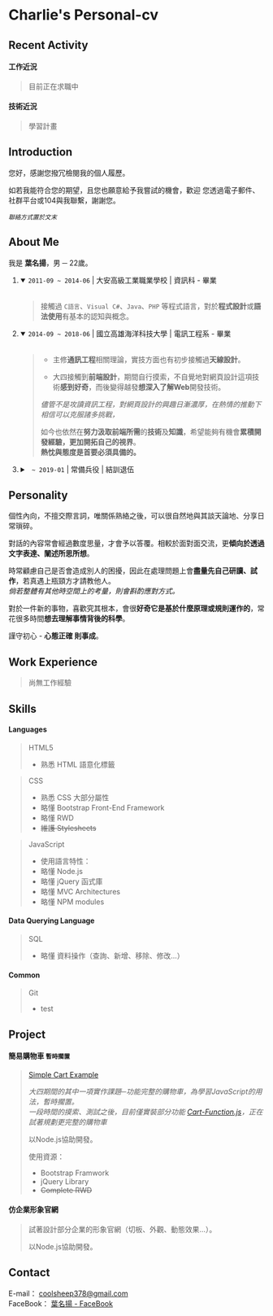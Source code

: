 # Charlie's Personal-cv

Recent Activity
---------------

#### 工作近況
> 目前正在求職中

#### 技術近況
> 學習計畫

Introduction
------------
您好，感謝您撥冗檢閱我的個人履歷。

如若我能符合您的期望，且您也願意給予我嘗試的機會，歡迎 您透過電子郵件、社群平台或104與我聯繫，謝謝您。<br>

<code><i>聯絡方式置於文末</i></code>

About Me
--------

我是 <b>葉名揚</b>，男 ─ 22歲。
<ol>
  <li>
    <details open>
      <summary>
        <code>2011-09 ~ 2014-06</code> | 大安高級工業職業學校 | 資訊科 - 畢業
      </summary><br>

> 接觸過 `C語言`、`Visual C#`、`Java`、`PHP` 等程式語言，對於<b>程式設計</b>或<b>語法使用</b>有基本的認知與概念。
    </details>
  </li>
  
  <li>
    <details open>
      <summary>
        <code>2014-09 ~ 2018-06</code> | 國立高雄海洋科技大學 | 電訊工程系 - 畢業
      </summary><br>
      
> * 主修<b>通訊工程</b>相關理論，實技方面也有初步接觸過<b>天線設計</b>。
>
> * 大四接觸到<b>前端設計</b>，期間自行摸索，不自覺地對網頁設計這項技術<b>感到好奇</b>，而後變得越發<b>想深入了解Web</b>開發技術。
>
> <i>儘管不是攻讀資訊工程，對網頁設計的興趣日漸濃厚，在熱情的推動下相信可以克服諸多挑戰，</i><br>
>
> 如今也依然在<b>努力汲取前端所需</b>的<b>技術</b>及<b>知識</b>，希望能夠有機會<b>累積開發經驗，更加開拓自己的視界</b>。<br>
> <b>熱忱與態度是首要必須具備的。</b>
    </details>
  </li>
  
  <li>
    <details>
      <summary>
        <code> ~ 2019-01</code> | 常備兵役 | 結訓退伍 
      </summary>
    </details>
  </li>
</ol>

Personality
-----------
個性內向，不擅交際言詞，唯關係熟絡之後，可以很自然地與其談天論地、分享日常瑣碎。

對話的內容常會經過數度思量，才會予以答覆。相較於面對面交流，更<b>傾向於透過文字表達、闡述所思所想</b>。

時常顧慮自己是否會造成別人的困擾，因此在處理問題上會<b>盡量先自己研讀、試作</b>，若真遇上瓶頸方才請教他人。<br>
<i>倘若整體有其他時空間上的考量，則會斟酌應對方式。</i>

對於一件新的事物，喜歡究其根本，會很<b>好奇它是基於什麼原理或規則運作的</b>，常花很多時間<b>想去理解事情背後的科學</b>。

謹守初心 - <b>心態正確 則事成</b>。

Work Experience
---------------
> 尚無工作經驗

Skills
------

#### Languages

> HTML5
> * 熟悉 HTML 語意化標籤

> CSS
> * 熟悉 CSS 大部分屬性
> * 略懂 Bootstrap Front-End Framework
> * 略懂 RWD 
> * <del> 維護 Stylesheets </del>

> JavaScript
> * 使用語言特性：
> * 略懂 Node.js
> * 略懂 jQuery 函式庫
> * 略懂 MVC Architectures
> * 略懂 NPM modules

#### Data Querying Language <br> 

> SQL
> * 略懂 資料操作（查詢、新增、移除、修改...）

#### Common

> Git
> * test

Project
-------

#### 簡易購物車 `暫時擱置`

> [Simple Cart Example](https://github.com/CharlieYeh/Simple-Cart-Example)
>
> <i>大四期間的其中一項實作課題─功能完整的購物車，為學習JavaScript的用法，暫時擱置。<br>
  一段時間的摸索、測試之後，目前僅實裝部分功能 [Cart-Function.js](https://github.com/CharlieYeh/Simple-Cart-Example/blob/master/dist/assets/cart-func.js)，正在試著規劃更完整的購物車</i>
>
> 以Node.js協助開發。
>
> 使用資源：
> * Bootstrap Framwork
> * jQuery Library
> * <del>Complete RWD</del>

#### 仿企業形象官網

> []()
> 
> 試著設計部分企業的形象官網（切板、外觀、動態效果...）。
>
> 以Node.js協助開發。

Contact
-------
E-mail： [coolsheep378@gmail.com](coolsheep378@gmail.com) <br>
FaceBook： [葉名揚 - FaceBook](https://www.facebook.com/profile.php?id=100002551012600)                                           <br>

